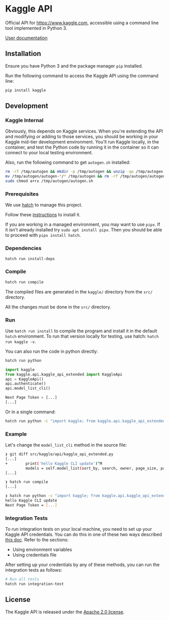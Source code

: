 # Kaggle API

Official API for https://www.kaggle.com, accessible using a command line tool implemented in Python 3.  

[User documentation](docs/README.md)

## Installation

Ensure you have Python 3 and the package manager `pip` installed.

Run the following command to access the Kaggle API using the command line:

```sh
pip install kaggle
```

## Development

### Kaggle Internal

Obviously, this depends on Kaggle services. When you're extending the API and modifying
or adding to those services, you should be working in your Kaggle mid-tier development
environment. You'll run Kaggle locally, in the container, and test the Python code by
running it in the container so it can connect to your local testing environment.

Also, run the following command to get `autogen.sh` installed:
```bash
rm -rf /tmp/autogen && mkdir -p /tmp/autogen && unzip -qo /tmp/autogen.zip -d /tmp/autogen &&
mv /tmp/autogen/autogen-*/* /tmp/autogen && rm -rf /tmp/autogen/autogen-* &&
sudo chmod a+rx /tmp/autogen/autogen.sh
```

### Prerequisites

We use [hatch](https://hatch.pypa.io) to manage this project.

Follow these [instructions](https://hatch.pypa.io/latest/install/) to install it.

If you are working in a managed environment, you may want to use `pipx`. If it isn't already installed
try `sudo apt install pipx`. Then you should be able to proceed with `pipx install hatch`.

### Dependencies

```sh
hatch run install-deps
```

### Compile

```sh
hatch run compile
```

The compiled files are generated in the `kaggle/` directory from the `src/` directory.

All the changes must be done in the `src/` directory.

### Run

Use `hatch run install` to compile the program and install it in the default `hatch` environment.
To run that version locally for testing, use hatch: `hatch run kaggle -v`.

You can also run the code in python directly:

```sh
hatch run python
```

```python
import kaggle
from kaggle.api.kaggle_api_extended import KaggleApi
api = KaggleApi()
api.authenticate()
api.model_list_cli()

Next Page Token = [...]
[...]

```

Or in a single command:

```sh
hatch run python -c "import kaggle; from kaggle.api.kaggle_api_extended import KaggleApi; api = KaggleApi(); api.authenticate(); api.model_list_cli()"
```

### Example

Let's change the `model_list_cli` method in the source file: 

```sh
❯ git diff src/kaggle/api/kaggle_api_extended.py
[...]
+        print('hello Kaggle CLI update')^M
         models = self.model_list(sort_by, search, owner, page_size, page_token)
[...]

❯ hatch run compile
[...]

❯ hatch run python -c "import kaggle; from kaggle.api.kaggle_api_extended import KaggleApi; api = KaggleApi(); api.authenticate(); api.model_list_cli()"
hello Kaggle CLI update
Next Page Token = [...]
```

### Integration Tests

To run integration tests on your local machine, you need to set up your Kaggle API credentials. You can do this in one of these two ways described [this doc](docs/README.md). Refer to the sections: 
- Using environment variables
- Using credentials file

After setting up your credentials by any of these methods, you can run the integration tests as follows:

```sh
# Run all tests
hatch run integration-test
```

## License

The Kaggle API is released under the [Apache 2.0 license](LICENSE).
